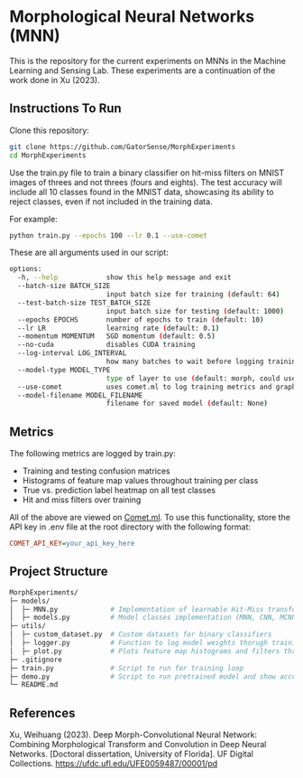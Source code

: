 # Morphological Neural Networks (MNN)

This is the repository for the current experiments on MNNs in the Machine Learning and Sensing Lab. These experiments are a continuation of the work done in Xu (2023).

## Instructions To Run

Clone this repository:
```bash
git clone https://github.com/GatorSense/MorphExperiments
cd MorphExperiments
```

Use the train.py file to train a binary classifier on hit-miss filters on MNIST images of threes and not threes (fours and eights). The test accuracy will include all 10 classes found in the MNIST data, showcasing its ability to reject classes, even if not included in the training data.

For example:

```bash
python train.py --epochs 100 --lr 0.1 --use-comet
```

These are all arguments used in our script:

```bash
options:
  -h, --help            show this help message and exit
  --batch-size BATCH_SIZE
                        input batch size for training (default: 64)
  --test-batch-size TEST_BATCH_SIZE
                        input batch size for testing (default: 1000)
  --epochs EPOCHS       number of epochs to train (default: 10)
  --lr LR               learning rate (default: 0.1)
  --momentum MOMENTUM   SGD momentum (default: 0.5)
  --no-cuda             disables CUDA training
  --log-interval LOG_INTERVAL
                        how many batches to wait before logging training status
  --model-type MODEL_TYPE
                        type of layer to use (default: morph, could use conv or MCNN)
  --use-comet           uses comet.ml to log training metrics and graphics
  --model-filename MODEL_FILENAME
                        filename for saved model (default: None)
```

## Metrics

The following metrics are logged by train.py:
  - Training and testing confusion matrices
  - Histograms of feature map values throughout training per class
  - True vs. prediction label heatmap on all test classes
  - Hit and miss filters over training

All of the above are viewed on [Comet.ml](https://www.comet.ml). To use this functionality, store the API key in .env file at the root directory with the following format:

```ini
COMET_API_KEY=your_api_key_here
```

## Project Structure

```bash
MorphExperiments/
├─ models/
│  ├─ MNN.py             # Implementation of learnable Hit-Miss transformation
│  ├─ models.py          # Model classes implementation (MNN, CNN, MCNN)
├─ utils/
│  ├─ custom_dataset.py  # Custom datasets for binary classifiers
│  ├─ logger.py          # Function to log model weights thorugh training
│  ├─ plot.py            # Plots feature map histograms and filters through training
├─ .gitignore
├─ train.py              # Script to run for training loop
├─ demo.py               # Script to run pretrained model and show accuracy
└─ README.md
```

## References
Xu, Weihuang (2023). Deep Morph-Convolutional Neural Network: Combining Morphological Transform and Convolution in Deep Neural Networks. [Doctoral dissertation, University of Florida]. UF Digital Collections. https://ufdc.ufl.edu/UFE0059487/00001/pd
